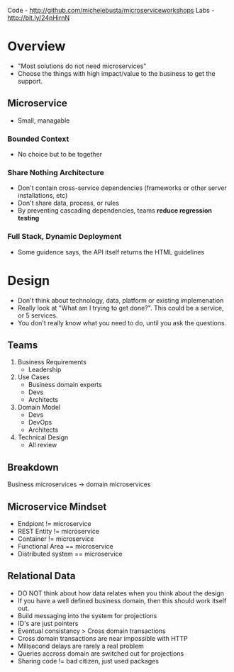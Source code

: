 Code - http://github.com/michelebusta/microserviceworkshops
Labs - http://bit.ly/24nHirnN

# Overview

- "Most solutions do not need microservices"
- Choose the things with high impact/value to the business to get the support.

## Microservice

- Small, managable

### Bounded Context

- No choice but to be together

### Share Nothing Architecture

- Don't contain cross-service dependencies (frameworks or other server installations, etc)
- Don't share data, process, or rules
- By preventing cascading dependencies, teams __reduce regression testing__

### Full Stack, Dynamic Deployment

- Some guidence says, the API itself returns the HTML guidelines

# Design

- Don't think about technology, data, platform or existing implemenation
- Really look at "What am I trying to get done?". This could be a service, or 5 services.
- You don't really know what you need to do, until you ask the questions.

## Teams

1. Business Requirements
    - Leadership
2. Use Cases
    - Business domain experts
    - Devs
    - Architects
3. Domain Model
    - Devs
    - DevOps
    - Architects
4. Technical Design
    - All review

## Breakdown

Business microservices -> domain microservices

## Microservice Mindset

- Endpiont  != microservice
- REST Entity != microservice
- Container != microservice
- Functional Area == microservice
- Distributed system == microservice

## Relational Data

- DO NOT think about how data relates when you think about the design
- If you have a well defined business domain, then this should work itself out.
- Build messaging into the system for projections
- ID's are just pointers
- Eventual consistancy > Cross domain transactions 
- Cross domain transactions are near impossible with HTTP
- Milisecond delays are rarely a real problem
- Queries accross domain are switched out for projections
- Sharing code != bad citizen, just used packages

